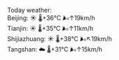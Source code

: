 Today weather:  
Beijing: ☀️   🌡️+36°C 🌬️↑19km/h  
Tianjin: ☀️   🌡️+35°C 🌬️↑11km/h  
Shijiazhuang: ☀️   🌡️+38°C 🌬️↖19km/h  
Tangshan: ☁️   🌡️+31°C 🌬️↑15km/h  

